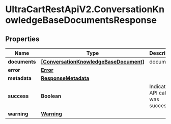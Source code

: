 # UltraCartRestApiV2.ConversationKnowledgeBaseDocumentsResponse

## Properties

Name | Type | Description | Notes
------------ | ------------- | ------------- | -------------
**documents** | [**[ConversationKnowledgeBaseDocument]**](ConversationKnowledgeBaseDocument.md) | documents | [optional] 
**error** | [**Error**](Error.md) |  | [optional] 
**metadata** | [**ResponseMetadata**](ResponseMetadata.md) |  | [optional] 
**success** | **Boolean** | Indicates if API call was successful | [optional] 
**warning** | [**Warning**](Warning.md) |  | [optional] 


